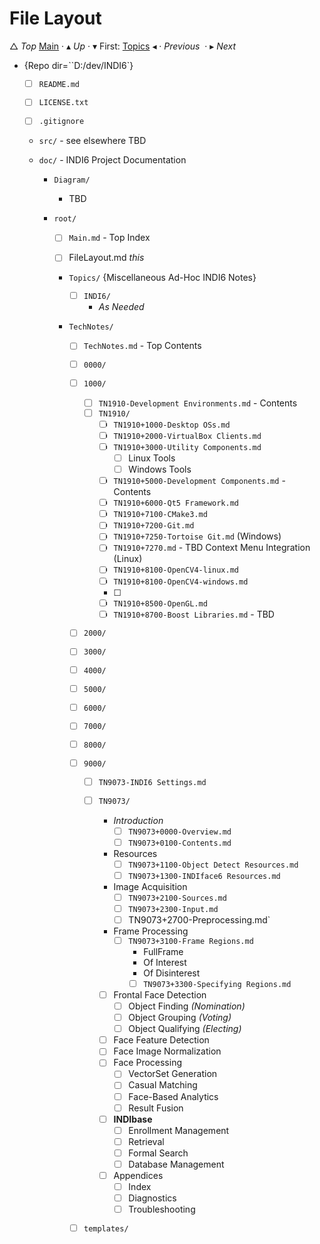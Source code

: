 # File Layout

&bigtriangleup; _Top_ [Main](./main.md) &CenterDot; &blacktriangle; _Up_ &CenterDot; &blacktriangledown; First: [Topics](./Topics/Topics.md) &blacktriangleleft; &CenterDot; _Previous_  &CenterDot; &blacktriangleright; _Next_





* {Repo dir=``D:/dev/INDI6`}
  
  * [ ] `README.md`
  
  * [ ] `LICENSE.txt`
  
  * [ ] `.gitignore`
  
  * `src/` - see elsewhere TBD
  
  * `doc/` - INDI6 Project Documentation
    
    * `Diagram/`
      
      * TBD
      
    * `root/`
    
      * [ ] `Main.md` - Top Index 
    
      * [ ] FileLayout.md _this_
    
      * `Topics/` {Miscellaneous Ad-Hoc INDI6 Notes}
    
        * [ ] `INDI6/`
          * _As Needed_
    
      * `TechNotes/`
    
        * [ ] `TechNotes.md` - Top Contents
    
        * [ ] `0000/`
    
        * [ ] `1000/`
          * [ ] `TN1910-Development Environments.md` - Contents
          * [ ] `TN1910/`
            * [ ] `TN1910+1000-Desktop OSs.md`
            * [ ] `TN1910+2000-VirtualBox Clients.md`
            * [ ] `TN1910+3000-Utility Components.md`
              * [ ] Linux Tools
              * [ ] Windows Tools
            * [ ] `TN1910+5000-Development Components.md` - Contents
            * [ ] `TN1910+6000-Qt5 Framework.md`
            * [ ] `TN1910+7100-CMake3.md`
            * [ ] `TN1910+7200-Git.md`
            * [ ] `TN1910+7250-Tortoise Git.md` (Windows)
            * [ ] `TN1910+7270.md` - TBD Context Menu Integration (Linux)
            * [ ] `TN1910+8100-OpenCV4-linux.md` 
            * [ ] `TN1910+8100-OpenCV4-windows.md` 
            * [ ] 
            * [ ] `TN1910+8500-OpenGL.md`
            * [ ] `TN1910+8700-Boost Libraries.md` - TBD
        * [ ] `2000/`
        * [ ] `3000/`
    
        * [ ] `4000/`
    
        * [ ] `5000/`
    
        * [ ] `6000/`
    
        * [ ] `7000/`
    
        * [ ] `8000/`
        
        * [ ] `9000/`
        
          * [ ] `TN9073-INDI6 Settings.md`
        
          * [ ] `TN9073/`
        
            * _Introduction_
              * [ ] `TN9073+0000-Overview.md`
              * [ ] `TN9073+0100-Contents.md`
            * Resources
              * [ ] `TN9073+1100-Object Detect Resources.md` 
              * [ ] `TN9073+1300-INDIface6 Resources.md` 
            * Image Acquisition
              * [ ] `TN9073+2100-Sources.md`
              * [ ] `TN9073+2300-Input.md`
              * [ ] TN9073+2700-Preprocessing.md`
            * Frame Processing
              * [ ] `TN9073+3100-Frame Regions.md`
                * FullFrame
                * Of Interest
                * Of Disinterest
                * [ ] `TN9073+3300-Specifying Regions.md`
            * [ ] Frontal Face Detection
              * [ ] Object Finding _(Nomination)_
              * [ ] Object Grouping _(Voting)_
              * [ ] Object Qualifying _(Electing)_
        
            * [ ] Face Feature Detection
            * [ ] Face Image Normalization
            * [ ] Face Processing
              * [ ] VectorSet Generation
              * [ ] Casual Matching
              * [ ] Face-Based Analytics
              * [ ] Result Fusion
            * [ ] **INDIbase**
              * [ ] Enrollment Management
              * [ ] Retrieval
              * [ ] Formal Search
              * [ ] Database Management
            * [ ] Appendices
              * [ ] Index
              * [ ] Diagnostics
              * [ ] Troubleshooting
        
        * [ ] `templates/`
      
      
      
      